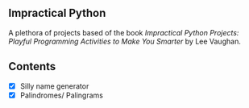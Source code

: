 ## Impractical Python
A plethora of projects based of the book *Impractical Python Projects: Playful Programming Activities to Make You Smarter* by Lee Vaughan.

## Contents
* [x] Silly name generator
* [x] Palindromes/ Palingrams
